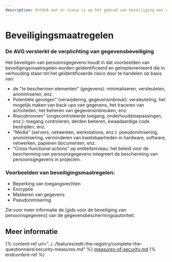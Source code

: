 ```yaml
---
description: Ontdek wat er nieuw is op het gebied van beveiliging met de AVG.
---
```


# Beveiligingsmaatregelen

### De AVG versterkt de verplichting van gegevensbeveiliging &#x20;

Het beveiligen van persoonsgegevens houdt in dat voorbeelden van beveiligingsmaatregelen worden geïdentificeerd en geïmplementeerd die in verhouding staan tot het geïdentificeerde risico door te handelen op basis van:&#x20;

* de "te beschermen elementen" (gegevens): minimaliseren, versleutelen, anonimiseren, enz.&#x20;
* Potentiële gevolgen" (verwijdering, gegevensinbreuk): versleuteling, het mogelijk maken van back-ups van gegevens, het traceren van activiteiten, het beheren van gegevensinbreuken, enz.&#x20;
* Risicobronnen" (ongecontroleerde toegang, onderhoudstoepassingen, enz.): toegang controleren, derden beheren, kwaadaardige code bestrijden, enz.&#x20;
* "Media" (servers, netwerken, werkstations, enz.): pseudonimisering, anonimisering, verminderen van kwetsbaarheden in hardware, software, netwerken, papieren documenten, enz.&#x20;
* "Cross-functional actions" op entiteitsniveau: het beleid voor de bescherming van persoonsgegevens integreert de bescherming van persoonsgegevens in projecten.

### Voorbeelden van beveiligingsmaatregelen:&#x20;

* Beperking van toegangsrechten
* Encryptie&#x20;
* Maskeren van gegevens&#x20;
* Pseudonimisering

Zie voor meer informatie de [gids voor de beveiliging van persoonsgegevens] van de gegevensbeschermingsautoriteit.

## Meer informatie

{% content-ref url="../../features/edit-the-registry/complete-the-questionnaire/security-measures.md" %}
[measures-of-security.md](../../features/edit-the-registry/complete-the-questionnaire/measures-of-security.md)
{% endcontent-ref %}